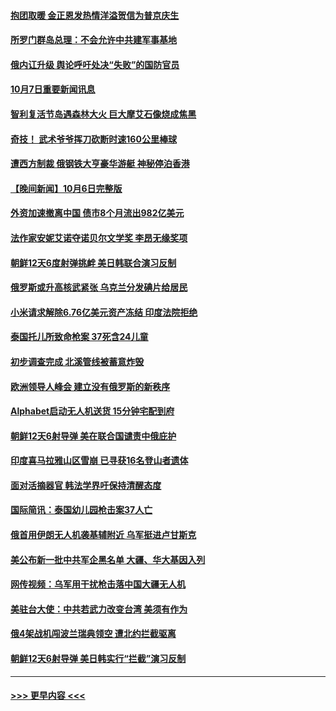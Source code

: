 #### [抱团取暖 金正恩发热情洋溢贺信为普京庆生](../pages/prog202/a103545995.md?t=10072101) 
#### [所罗门群岛总理：不会允许中共建军事基地](../pages/prog202/a103545991.md?t=10072101) 
#### [俄内讧升级 舆论呼吁处决“失败”的国防官员](../pages/prog202/a103545987.md?t=10072101) 
#### [10月7日重要新闻讯息](../pages/prog202/a103545943.md?t=10072101) 
#### [智利复活节岛遇森林大火 巨大摩艾石像烧成焦黑](../pages/prog202/a103545893.md?t=10072101) 
#### [奇技！ 武术爷爷挥刀砍断时速160公里棒球](../pages/prog202/a103545880.md?t=10072101) 
#### [遭西方制裁 俄钢铁大亨豪华游艇 神秘停泊香港](../pages/prog202/a103545811.md?t=10072101) 
#### [【晚间新闻】10月6日完整版](../pages/prog202/a103545676.md?t=10072101) 
#### [外资加速撤离中国 债市8个月流出982亿美元](../pages/prog202/a103545678.md?t=10072101) 
#### [法作家安妮艾诺夺诺贝尔文学奖 李昂无缘奖项](../pages/prog202/a103545691.md?t=10072101) 
#### [朝鲜12天6度射弹挑衅 美日韩联合演习反制](../pages/prog202/a103545680.md?t=10072101) 
#### [俄罗斯或升高核武紧张 乌克兰分发碘片给居民](../pages/prog202/a103545672.md?t=10072101) 
#### [小米请求解除6.76亿美元资产冻结 印度法院拒绝](../pages/prog202/a103545461.md?t=10072101) 
#### [泰国托儿所致命枪案 37死含24儿童](../pages/prog202/a103545499.md?t=10072101) 
#### [初步调查完成 北溪管线被蓄意炸毁](../pages/prog202/a103545493.md?t=10072101) 
#### [欧洲领导人峰会 建立没有俄罗斯的新秩序](../pages/prog202/a103545489.md?t=10072101) 
#### [Alphabet启动无人机送货 15分钟宅配到府](../pages/prog202/a103545402.md?t=10072101) 
#### [朝鲜12天6射导弹 美在联合国谴责中俄庇护](../pages/prog202/a103545322.md?t=10072101) 
#### [印度喜马拉雅山区雪崩 已寻获16名登山者遗体](../pages/prog202/a103545438.md?t=10072101) 
#### [面对活摘器官 韩法学界吁保持清醒态度](../pages/prog202/a103545324.md?t=10072101) 
#### [国际简讯：泰国幼儿园枪击案37人亡](../pages/prog202/a103545318.md?t=10072101) 
#### [俄首用伊朗无人机袭基辅附近 乌军挺进卢甘斯克](../pages/prog202/a103545316.md?t=10072101) 
#### [美公布新一批中共军企黑名单 大疆、华大基因入列](../pages/prog202/a103545186.md?t=10072101) 
#### [网传视频：乌军用干扰枪击落中国大疆无人机](../pages/prog202/a103545246.md?t=10072101) 
#### [美驻台大使：中共若武力改变台湾 美须有作为](../pages/prog202/a103545178.md?t=10072101) 
#### [俄4架战机闯波兰瑞典领空 遭北约拦截驱离](../pages/prog202/a103545159.md?t=10072101) 
#### [朝鲜12天6射导弹 美日韩实行“拦截”演习反制](../pages/prog202/a103545151.md?t=10072101) 

----
#### [ >>> 更早内容 <<< ](../indexes/prog202-earlier.md)
